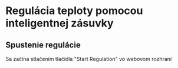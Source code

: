 # Regulácia teploty pomocou inteligentnej zásuvky

## Spustenie regulácie
Sa začína stlačením tlačidla "Start Regulation" vo webovom rozhraní